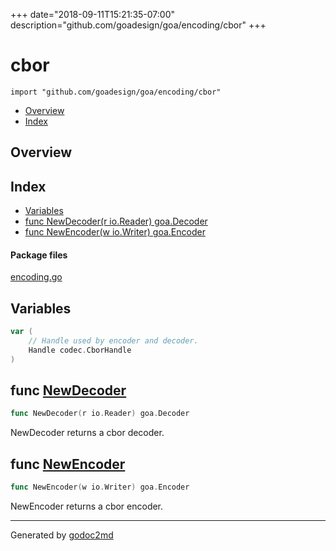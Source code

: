 +++
date="2018-09-11T15:21:35-07:00"
description="github.com/goadesign/goa/encoding/cbor"
+++


# cbor
`import "github.com/goadesign/goa/encoding/cbor"`

* [Overview](#pkg-overview)
* [Index](#pkg-index)

## <a name="pkg-overview">Overview</a>



## <a name="pkg-index">Index</a>
* [Variables](#pkg-variables)
* [func NewDecoder(r io.Reader) goa.Decoder](#NewDecoder)
* [func NewEncoder(w io.Writer) goa.Encoder](#NewEncoder)


#### <a name="pkg-files">Package files</a>
[encoding.go](/src/github.com/goadesign/goa/encoding/cbor/encoding.go) 



## <a name="pkg-variables">Variables</a>
``` go
var (
    // Handle used by encoder and decoder.
    Handle codec.CborHandle
)
```


## <a name="NewDecoder">func</a> [NewDecoder](/src/target/encoding.go?s=381:421#L20)
``` go
func NewDecoder(r io.Reader) goa.Decoder
```
NewDecoder returns a cbor decoder.



## <a name="NewEncoder">func</a> [NewEncoder](/src/target/encoding.go?s=502:542#L25)
``` go
func NewEncoder(w io.Writer) goa.Encoder
```
NewEncoder returns a cbor encoder.








- - -
Generated by [godoc2md](http://godoc.org/github.com/davecheney/godoc2md)
